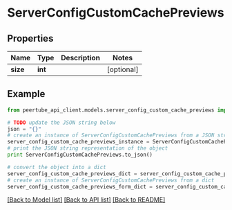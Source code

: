 # ServerConfigCustomCachePreviews


## Properties
Name | Type | Description | Notes
------------ | ------------- | ------------- | -------------
**size** | **int** |  | [optional] 

## Example

```python
from peertube_api_client.models.server_config_custom_cache_previews import ServerConfigCustomCachePreviews

# TODO update the JSON string below
json = "{}"
# create an instance of ServerConfigCustomCachePreviews from a JSON string
server_config_custom_cache_previews_instance = ServerConfigCustomCachePreviews.from_json(json)
# print the JSON string representation of the object
print ServerConfigCustomCachePreviews.to_json()

# convert the object into a dict
server_config_custom_cache_previews_dict = server_config_custom_cache_previews_instance.to_dict()
# create an instance of ServerConfigCustomCachePreviews from a dict
server_config_custom_cache_previews_form_dict = server_config_custom_cache_previews.from_dict(server_config_custom_cache_previews_dict)
```
[[Back to Model list]](../README.md#documentation-for-models) [[Back to API list]](../README.md#documentation-for-api-endpoints) [[Back to README]](../README.md)


